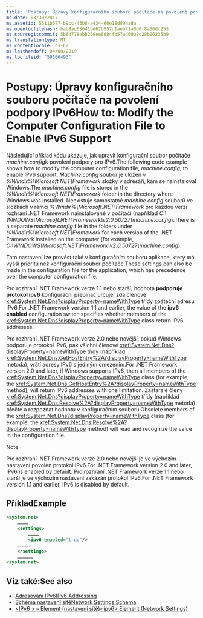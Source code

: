 ```yaml
---
title: 'Postupy: Úpravy konfiguračního souboru počítače na povolení podpory IPv6'
ms.date: 03/30/2017
ms.assetid: 5611b677-b9cc-43b8-a434-60e18d89aada
ms.openlocfilehash: bab8ad63641bd62b957d1aeb71a0d0f8a30df253
ms.sourcegitcommit: 5b6d778ebb269ee6684fb57ad69a8c28b06235b9
ms.translationtype: MT
ms.contentlocale: cs-CZ
ms.lasthandoff: 04/08/2019
ms.locfileid: "59106493"
---
```

# <a name="how-to-modify-the-computer-configuration-file-to-enable-ipv6-support"></a><span data-ttu-id="ed6ff-102">Postupy: Úpravy konfiguračního souboru počítače na povolení podpory IPv6</span><span class="sxs-lookup"><span data-stu-id="ed6ff-102">How to: Modify the Computer Configuration File to Enable IPv6 Support</span></span>
<span data-ttu-id="ed6ff-103">Následující příklad kódu ukazuje, jak upravit konfigurační soubor počítače *machine.config*k povolení podpory pro IPv6.</span><span class="sxs-lookup"><span data-stu-id="ed6ff-103">The following code example shows how to modify the computer configuration file, *machine.config*, to enable IPv6 support.</span></span> <span data-ttu-id="ed6ff-104">*Machine.config* soubor je uložen v *%Windir%\Microsoft.NET\Framework* složky v adresáři, kam se nainstaloval Windows.</span><span class="sxs-lookup"><span data-stu-id="ed6ff-104">The *machine.config* file is stored in the *%Windir%\Microsoft.NET\Framework* folder in the directory where Windows was installed.</span></span> <span data-ttu-id="ed6ff-105">Neexistuje samostatné *machine.config* souborů ve složkách v rámci *%Windir%\Microsoft.NET\Framework* pro každou verzi rozhraní .NET Framework nainstalované v počítači (například *C:\ WINDOWS\Microsoft.NET\Framework\v2.0.50727\machine.config*).</span><span class="sxs-lookup"><span data-stu-id="ed6ff-105">There is a separate *machine.config* file in the folders under *%Windir%\Microsoft.NET\Framework* for each version of the .NET Framework installed on the computer (for example, *C:\WINDOWS\Microsoft.NET\Framework\v2.0.50727\machine.config*).</span></span>  
  
 <span data-ttu-id="ed6ff-106">Tato nastavení lze provést také v konfiguračním souboru aplikace, který má vyšší prioritu než konfigurační soubor počítače.</span><span class="sxs-lookup"><span data-stu-id="ed6ff-106">These settings can also be made in the configuration file for the application, which has precedence over the computer configuration file.</span></span>  
  
 <span data-ttu-id="ed6ff-107">Pro rozhraní .NET Framework verze 1.1 nebo starší, hodnota **podporuje protokol ipv6** konfigurační přepínač určuje, zda členové <xref:System.Net.Dns?displayProperty=nameWithType> třídy zpáteční adresu IPv6.</span><span class="sxs-lookup"><span data-stu-id="ed6ff-107">For .NET Framework version 1.1 and earlier, the value of the **ipv6 enabled** configuration switch specifies whether members of the <xref:System.Net.Dns?displayProperty=nameWithType> class return IPv6 addresses.</span></span>  
  
 <span data-ttu-id="ed6ff-108">Pro rozhraní .NET Framework verze 2.0 nebo novější, pokud Windows podporuje protokol IPv6, pak všichni členové <xref:System.Net.Dns?displayProperty=nameWithType> třídy (například <xref:System.Net.Dns.GetHostEntry%2A?displayProperty=nameWithType> metoda), vrátí adresy IPv6 s jediným omezením.</span><span class="sxs-lookup"><span data-stu-id="ed6ff-108">For .NET Framework version 2.0 and later, if Windows supports IPv6, then all members of the <xref:System.Net.Dns?displayProperty=nameWithType> class (for example, the <xref:System.Net.Dns.GetHostEntry%2A?displayProperty=nameWithType> method), will return IPv6 addresses with one limitation.</span></span> <span data-ttu-id="ed6ff-109">Zastaralé členy <xref:System.Net.Dns?displayProperty=nameWithType> třídy (například <xref:System.Net.Dns.Resolve%2A?displayProperty=nameWithType> metoda) přečte a rozpoznat hodnotu v konfiguračním souboru.</span><span class="sxs-lookup"><span data-stu-id="ed6ff-109">Obsolete members of the <xref:System.Net.Dns?displayProperty=nameWithType> class (for example, the <xref:System.Net.Dns.Resolve%2A?displayProperty=nameWithType> method) will read and recognize the value in the configuration file.</span></span>  
  
> [!NOTE]
>  <span data-ttu-id="ed6ff-110">Pro rozhraní .NET Framework verze 2.0 nebo novější je ve výchozím nastavení povolen protokol IPv6.</span><span class="sxs-lookup"><span data-stu-id="ed6ff-110">For .NET Framework version 2.0 and later, IPv6 is enabled by default.</span></span> <span data-ttu-id="ed6ff-111">Pro rozhraní .NET Framework verze 1.1 nebo starší je ve výchozím nastavení zakázán protokol IPv6.</span><span class="sxs-lookup"><span data-stu-id="ed6ff-111">For .NET Framework version 1.1 and earlier, IPv6 is disabled by default.</span></span>  
  
## <a name="example"></a><span data-ttu-id="ed6ff-112">Příklad</span><span class="sxs-lookup"><span data-stu-id="ed6ff-112">Example</span></span>  
  
```xml  
<system.net>  
    …………  
    <settings>  
        …………  
        <ipv6 enabled="true"/>   
    ……………  
    </settings>  
    ………………  
<system.net>  
```  
  
## <a name="see-also"></a><span data-ttu-id="ed6ff-113">Viz také:</span><span class="sxs-lookup"><span data-stu-id="ed6ff-113">See also</span></span>

- [<span data-ttu-id="ed6ff-114">Adresování IPv6</span><span class="sxs-lookup"><span data-stu-id="ed6ff-114">IPv6 Addressing</span></span>](../../../docs/framework/network-programming/ipv6-addressing.md)
- [<span data-ttu-id="ed6ff-115">Schéma nastavení sítě</span><span class="sxs-lookup"><span data-stu-id="ed6ff-115">Network Settings Schema</span></span>](../../../docs/framework/configure-apps/file-schema/network/index.md)
- [<span data-ttu-id="ed6ff-116">\<IPv6 > – Element (nastavení sítě)</span><span class="sxs-lookup"><span data-stu-id="ed6ff-116">\<ipv6> Element (Network Settings)</span></span>](../../../docs/framework/configure-apps/file-schema/network/ipv6-element-network-settings.md)
